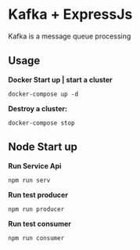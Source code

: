 # Kafka + ExpressJs

Kafka is a message queue processing 

## Usage

**Docker Start up | start a cluster**

```docker-compose up -d```

**Destroy a cluster:**

```docker-compose stop```

## Node Start up

**Run Service Api**

```npm run serv```

**Run test producer**

```npm run producer```

**Run test consumer**

```npm run consumer```